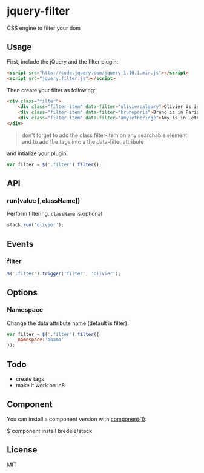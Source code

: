 
# jquery-filter

  CSS engine to filter your dom
	

## Usage

First, include the jQuery and the filter plugin:

```html
<script src="http://code.jquery.com/jquery-1.10.1.min.js"></script>
<script src="jquery.filter.js"></script>
```

Then create your filter as following:


```html
<div class="filter">
	<div class="filter-item" data-filter="oliviercalgary">Olivier is in Calgary</div>
	<div class="filter-item" data-filter="brunoparis">Bruno is in Paris</div>
	<div class="filter-item" data-filter="amylethbridge">Amy is in Lethbridge</div>
</div> 
``` 
 > don't forget to add the class filter-item on any searchable element and to add the tags into a the data-filter attribute

and intialize your plugin:

```js
var filter = $('.filter').filter();
```

## API


### run(value [,className])

  Perform filtering. `className` is optional

```js
stack.run('olivier');
```

## Events

### filter

```js
$('.filter').trigger('filter', 'olivier');
```

## Options

### Namespace

Change the data attribute name (default is filter).

```js
var filter = $('.filter').filter({
	namespace:'obama'
});
```


## Todo

  - create tags
  - make it work on ie8

## Component

You can install a component version with [component(1)](http://component.io):

  $ component install bredele/stack

## License

  MIT